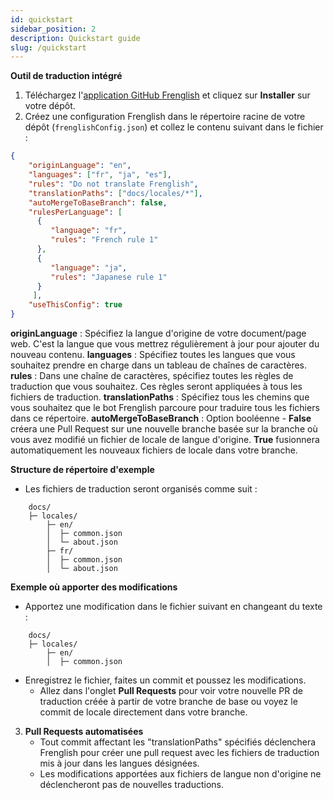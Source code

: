 ```yaml
---
id: quickstart
sidebar_position: 2
description: Quickstart guide
slug: /quickstart
---
```


**Outil de traduction intégré**
1. Téléchargez l'[application GitHub Frenglish](https://github.com/apps/frenglish-translation) et cliquez sur **Installer** sur votre dépôt.
2. Créez une configuration Frenglish dans le répertoire racine de votre dépôt (`frenglishConfig.json`) et collez le contenu suivant dans le fichier :

```json
{
    "originLanguage": "en",
    "languages": ["fr", "ja", "es"],
    "rules": "Do not translate Frenglish",
    "translationPaths": ["docs/locales/*"],
    "autoMergeToBaseBranch": false,
    "rulesPerLanguage": [
      {
         "language": "fr",
         "rules": "French rule 1"
      },
      {
         "language": "ja",
         "rules": "Japanese rule 1"
      }
     ],
    "useThisConfig": true
}
```

**originLanguage** : Spécifiez la langue d'origine de votre document/page web. C'est la langue que vous mettrez régulièrement à jour pour ajouter du nouveau contenu.
**languages** : Spécifiez toutes les langues que vous souhaitez prendre en charge dans un tableau de chaînes de caractères.
**rules** : Dans une chaîne de caractères, spécifiez toutes les règles de traduction que vous souhaitez. Ces règles seront appliquées à tous les fichiers de traduction.
**translationPaths** : Spécifiez tous les chemins que vous souhaitez que le bot Frenglish parcoure pour traduire tous les fichiers dans ce répertoire.
**autoMergeToBaseBranch** : Option booléenne - **False** créera une Pull Request sur une nouvelle branche basée sur la branche où vous avez modifié un fichier de locale de langue d'origine. **True** fusionnera automatiquement les nouveaux fichiers de locale dans votre branche.

**Structure de répertoire d'exemple**
   - Les fichiers de traduction seront organisés comme suit :

```plaintext
    docs/
    ├─ locales/
        ├─ en/
        │  ├─ common.json
        │  └─ about.json
        ├─ fr/
        │  ├─ common.json
        │  └─ about.json
```

**Exemple où apporter des modifications**
   - Apportez une modification dans le fichier suivant en changeant du texte :

```plaintext
    docs/
    ├─ locales/
        ├─ en/
        │  ├─ common.json
```

- Enregistrez le fichier, faites un commit et poussez les modifications.
   - Allez dans l'onglet **Pull Requests** pour voir votre nouvelle PR de traduction créée à partir de votre branche de base ou voyez le commit de locale directement dans votre branche.

3. **Pull Requests automatisées**
   - Tout commit affectant les "translationPaths" spécifiés déclenchera Frenglish pour créer une pull request avec les fichiers de traduction mis à jour dans les langues désignées.
   - Les modifications apportées aux fichiers de langue non d'origine ne déclencheront pas de nouvelles traductions.